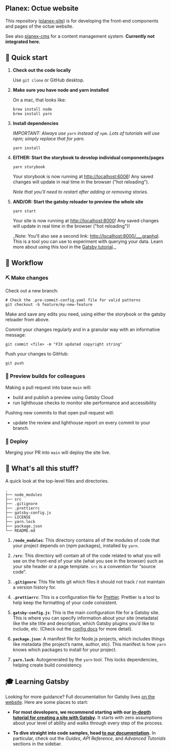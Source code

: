 ## Planex: Octue website

This repository ([planex-site](https://github.com/octue/planex-site)) is for developing the front-end components and
pages of the octue website.

See also [planex-cms](https://github.com/octue/planex-cms) for a content management system. **Currently not
integrated here.**

## 🚀 Quick start

1.  **Check out the code locally**

    Use `git clone` or GitHub desktop.

1.  **Make sure you have node and yarn installed**

    On a mac, that looks like:

    ```shell
    brew install node
    brew install yarn
    ```

1.  **Install dependencies**

    _IMPORTANT: Always use `yarn` instead of `npm`. Lots of tutorials will use npm; simply replace that for yarn._

    ```shell
    yarn install
    ```

1.  **EITHER: Start the storybook to develop individual components/pages**

    ```shell
    yarn storybook
    ```

    Your storybook is now running at [http://localhost:6006](http://localhost:6006)!
    Any saved changes will update in real time in the browser ("hot reloading").

    _Note that you'll need to restart after adding or removing stories._

1.  **AND/OR: Start the gatsby reloader to preview the whole site**

    ```shell
    yarn start
    ```

    Your site is now running at [http://localhost:8000](http://localhost:8000)!
    Any saved changes will update in real time in the browser ("hot reloading")!

    \_Note: You'll also see a second link: [http://localhost:8000/\_\_\_graphql](http://localhost:8000/___graphql). This is a tool you can use to experiment with querying your data. Learn more about using this tool in the [Gatsby tutorial](https://www.gatsbyjs.com/tutorial/part-five/#introducing-graphiql).\_

## 💫 Workflow

### ⛏️ Make changes

Check out a new branch:

```
# Check the .pre-commit-config.yaml file for valid patterns
git checkout -b feature/my-new-feature
```

Make and save any edits you need, using either the storybook or the gatsby reloader from above.

Commit your changes regularly and in a granular way with an informative message:

```
git commit <file> -m "FIX updated copyright string"
```

Push your changes to GitHub:
```
git push
```

### 🙈 Preview builds for colleagues

Making a pull request into base `main` will:

- build and publish a preview using Gatsby Cloud
- run lighthouse checks to monitor site performance and accessibility

Pushing new commits to that open pull request will:

- update the review and lighthouse report on every commit to your branch.

### 🤖 Deploy

Merging your PR into `main` will deploy the site live.

## 🧐 What's all this stuff?

A quick look at the top-level files and directories.

    .
    ├── node_modules
    ├── src
    ├── .gitignore
    ├── .prettierrc
    ├── gatsby-config.js
    ├── LICENSE
    ├── yarn.lock
    ├── package.json
    └── README.md

1.  **`/node_modules`**: This directory contains all of the modules of code that your project depends on (npm packages), installed by `yarn`.

1.  **`/src`**: This directory will contain all of the code related to what you will see on the front-end of your site (what you see in the browser) such as your site header or a page template. `src` is a convention for “source code”.

1.  **`.gitignore`**: This file tells git which files it should not track / not maintain a version history for.

1.  **`.prettierrc`**: This is a configuration file for [Prettier](https://prettier.io/). Prettier is a tool to help keep the formatting of your code consistent.

1.  **`gatsby-config.js`**: This is the main configuration file for a Gatsby site. This is where you can specify information about your site (metadata) like the site title and description, which Gatsby plugins you’d like to include, etc. (Check out the [config docs](https://www.gatsbyjs.com/docs/gatsby-config/) for more detail).

1.  **`package.json`**: A manifest file for Node.js projects, which includes things like metadata (the project’s name, author, etc). This manifest is how `yarn` knows which packages to install for your project.

1.  **`yarn.lock`**: Autogenerated by the `yarn` tool. This locks dependencies, helping create build consistency.

## 🎓 Learning Gatsby

Looking for more guidance? Full documentation for Gatsby lives [on the website](https://www.gatsbyjs.com/). Here are some places to start:

- **For most developers, we recommend starting with our [in-depth tutorial for creating a site with Gatsby](https://www.gatsbyjs.com/tutorial/).** It starts with zero assumptions about your level of ability and walks through every step of the process.

- **To dive straight into code samples, head [to our documentation](https://www.gatsbyjs.com/docs/).** In particular, check out the _Guides_, _API Reference_, and _Advanced Tutorials_ sections in the sidebar.
